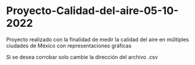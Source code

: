 # Proyecto-Calidad-del-aire-05-10-2022
Proyecto realizado con la finalidad de medir la calidad del aire en múltiples ciudades de México con representaciones gráficas

Si se desea corrobar solo cambie la dirección del archivo .csv
